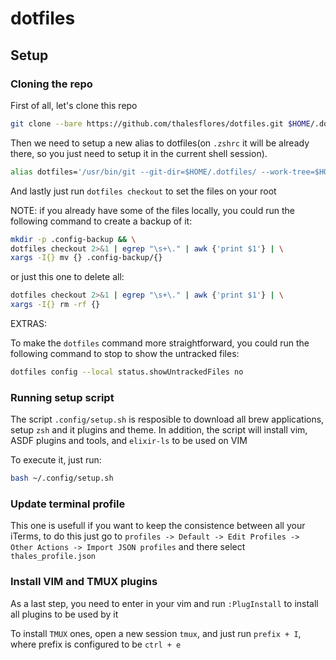 # dotfiles

## Setup

### Cloning the repo

First of all, let's clone this repo

```sh
git clone --bare https://github.com/thalesflores/dotfiles.git $HOME/.dotfiles
```

Then we need to setup a new alias to dotfiles(on `.zshrc` it will be already there, so you just need to setup it in the current shell session).

```sh
alias dotfiles='/usr/bin/git --git-dir=$HOME/.dotfiles/ --work-tree=$HOME'
```
And lastly just run `dotfiles checkout` to set the files on your root

NOTE: if you already have some of the files locally, you could run the following command to create a backup of it:

```sh
mkdir -p .config-backup && \
dotfiles checkout 2>&1 | egrep "\s+\." | awk {'print $1'} | \
xargs -I{} mv {} .config-backup/{}
```

or just this one to delete all: 

```sh
dotfiles checkout 2>&1 | egrep "\s+\." | awk {'print $1'} | \
xargs -I{} rm -rf {} 
```

EXTRAS:

To make the `dotfiles` command more straightforward, you could run the following command to stop to show the untracked files:

```sh
dotfiles config --local status.showUntrackedFiles no
```

### Running setup script

The script `.config/setup.sh` is resposible to download all brew applications, setup `zsh` and it  plugins and theme.
In addition, the script will install vim, ASDF plugins and tools, and `elixir-ls` to be used on VIM

To execute it, just run: 

```sh
bash ~/.config/setup.sh
```

### Update terminal profile

This one is usefull if you want to keep the consistence between all your iTerms, to do this just go to `profiles -> Default -> Edit Profiles -> Other Actions -> Import JSON profiles` and there select `thales_profile.json`

### Install VIM and TMUX plugins
As a last step, you need to enter in your vim and run `:PlugInstall` to install all plugins to be used by it

To install `TMUX` ones, open a new session `tmux`, and just run `prefix + I`, where prefix is configured to be `ctrl + e`
